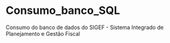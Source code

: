 # Consumo_banco_SQL
Consumo do banco de dados do SIGEF - Sistema Integrado de Planejamento e Gestão Fiscal
